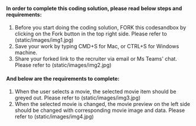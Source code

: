 
#### In order to complete this coding solution, please read below steps and requirements:

1. Before you start doing the coding solution, FORK this codesandbox by clicking on the Fork button in the top right side. Please refer to (static/images/img1.jpg)
2. Save your work by typing CMD+S for Mac, or CTRL+S for Windows machine.
3. Share your forked link to the recruiter via email or Ms Teams' chat. Please refer to (static/images/img2.jpg)

#### And below are the requirements to complete:

1. When the user selects a movie, the selected movie item should be greyed out. Please refer to (static/images/img3.jpg)
2. When the selected movie is changed, the movie preview on the left side should be changed with corresponding movie image and data. Please refer to (static/images/img4.jpg)
